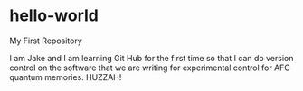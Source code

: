 # hello-world
My First Repository


I am Jake and I am learning Git Hub for the first time so that I can do version control on the software that we are writing for experimental control for AFC quantum memories. 
HUZZAH!

